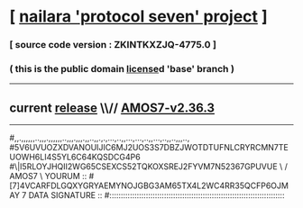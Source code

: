 
# [ [nailara 'protocol seven' project](http://nailara.network/) ]

### [ source code version : ZKINTKXZJQ-4775.0 ]

### ( this is the public domain [license](../license)d 'base' branch )
---
## current [release](https://github.com/nailara-technologies/protocol-7/releases) \\\\// [AMOS7-v2.36.3](https://github.com/nailara-technologies/protocol-7/releases/tag/AMOS7-v2.36.3)
---

#,,.,,,,,,..,,,.,,,,,,..,,,.,,,.,,..,,.,.,...,..,,...,...,..,,...,..,,..,,,..,
#5V6UVUOZXDVANOUIJIC6MJ2UOS3S7DBZJWOTDTUFNLCRYRCMN7TEUOWH6LI4S5YL6C64KQSDCG4P6
#\\\|I5RLOYJHQII2WG65CSEXCS52TQKOXSREJ2FYVM7N52367GPUVUE \ / AMOS7 \ YOURUM ::
#\[7]4VCARFDLGQXYGRYAEMYNOJGBG3AM65TX4L2WC4RR35QCFP6OJMAY 7  DATA SIGNATURE ::
#:::::::::::::::::::::::::::::::::::::::::::::::::::::::::::::::::::::::::::::
